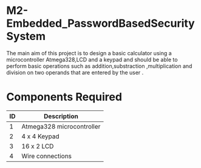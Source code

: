 # M2-Embedded_PasswordBasedSecuritySystem

The main aim of this project is to design a basic calculator using a microcontroller Atmega328,LCD and a keypad and should be able to perform basic operations such as addition,substraction ,multiplication and division on two operands that are entered by the user .

# Components Required
| ID | Description  | 
| ------ | ------ | 
| 1 | Atmega328 microcontroller  | 
| 2 | 4 x 4 Keypad | 
| 3 | 16 x 2 LCD  | 
| 4 | Wire connections | 


